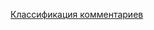[Классификация комментариев](https://raw.githack.com/ElizavetaMehedko/Projects/main/porto_polygon.html)
